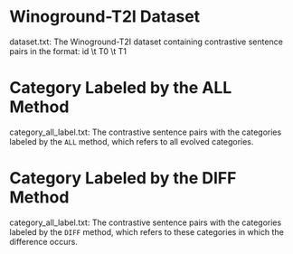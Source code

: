 # Winoground-T2I Dataset

dataset.txt: The Winoground-T2I dataset containing contrastive sentence pairs in the format: id \t T0 \t T1




# Category Labeled by the ALL Method

category_all_label.txt: The contrastive sentence pairs with the categories labeled by the ```ALL``` method, which refers to all evolved categories.



# Category Labeled by the DIFF Method

category_all_label.txt: The contrastive sentence pairs with the categories labeled by the ```DIFF``` method, which refers to these categories in which the difference occurs.

